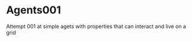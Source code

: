 Agents001
=========

Attempt 001 at simple agets with properties that can interact and live on a grid
